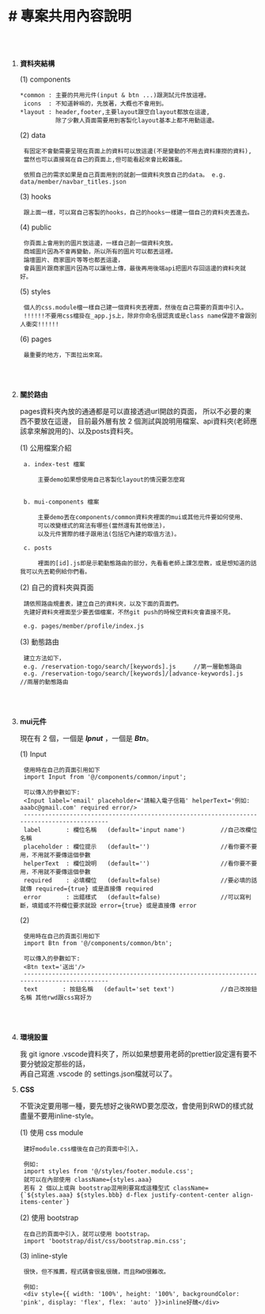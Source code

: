 
# # 專案共用內容說明

<br>
<br>

1. **資料夾結構**


    (1) components

       *common : 主要的共用元件(input & btn ...)跟測試元件放這裡。
        icons  : 不知道幹嘛的，先放著，大概也不會用到。
       *layout : header,footer,主要layout跟空白layout都放在這邊,
                 除了少數人頁面需要用到客製化layout基本上都不用動這邊。
               


    (2) data
        
        有固定不會動需要呈現在頁面上的資料可以放這邊(不是變動的不用去資料庫撈的資料),
        當然也可以直接寫在自己的頁面上,但可能看起來會比較雜亂。

        依照自己的需求如果是自己頁面用到的就創一個資料夾放自己的data。 e.g. data/member/navbar_titles.json


    (3) hooks

        跟上面一樣，可以寫自己客製的hooks，自己的hooks一樣建一個自己的資料夾丟進去。
       


    (4) public

        你頁面上會用到的圖片放這邊，一樣自己創一個資料夾放。
        商城圖片因為不會再變動，所以所有的圖片可以都丟這裡。
        論壇圖片、商家圖片等等也都丟這邊，
        會員圖片跟商家圖片因為可以讓他上傳，最後再用後端api把圖片存回這邊的資料夾就好。


    (5) styles

        個人的css.module檔一樣自己建一個資料夾丟裡面，然後在自己需要的頁面中引入。
        !!!!!!不要用css檔掛在_app.js上，除非你命名很認真或是class name保證不會跟別人衝突!!!!!!


    (6) pages

        最重要的地方，下面拉出來寫。

<br>
<br>

2. **關於路由**

    pages資料夾內放的通通都是可以直接透過url開啟的頁面，
    所以不必要的東西不要放在這邊，
    目前最外層有放 2 個測試與說明用檔案、api資料夾(老師應該拿來解說用的)、以及posts資料夾。 

    (1) 公用檔案介紹
    
        a. index-test 檔案

            主要demo如果想使用自己客製化layout的情況要怎麼寫


        b. mui-components 檔案

            主要demo丟在components/common資料夾裡面的mui或其他元件要如何使用、
            可以改變樣式的寫法有哪些(當然還有其他做法)，
            以及元件實際的樣子跟用法(包括它內建的取值方法)。

        c. posts

            裡面的[id].js即是示範動態路由的部分，先看看老師上課怎麼教，或是想知道的話我可以先丟範例給你們看。


    (2) 自己的資料夾與頁面

        請依照路由規畫表，建立自己的資料夾，以及下面的頁面們。
        先建好資料夾裡面至少要丟個檔案，不然git push的時候空資料夾會直接不見。

        e.g. pages/member/profile/index.js


    (3) 動態路由

        建立方法如下，
        e.g. /reservation-togo/search/[keywords].js     //第一層動態路由
        e.g. /reservation-togo/search/[keywords]/[advance-keywords].js     //兩層的動態路由


<br>
<br>

3. **mui元件**

    現在有 2 個，一個是 **_Ipnut_** ，一個是 **_Btn_**。

    (1) Input

        
        使用時在自己的頁面引用如下
        import Input from '@/components/common/input';
        
        可以傳入的參數如下:
        <Input label='email' placeholder='請輸入電子信箱' helperText='例如: aaabc@gmail.com' required error/>
        -------------------------------------------------------------------------------------------        
        label       : 欄位名稱   (default='input name')          //自己改欄位名稱
        placeholder : 欄位提示   (default='')                    //看你要不要用，不用就不要傳這個參數 
        helperText  : 欄位說明   (default='')                    //看你要不要用，不用就不要傳這個參數
        required    : 必填欄位   (default=false)                 //要必填的話就傳 required={true} 或是直接傳 required
        error       : 出錯樣式   (default=false)                 //可以寫判斷，填錯或不符欄位要求就設 error={true} 或是直接傳 error
    
    (2)

        使用時在自己的頁面引用如下
        import Btn from '@/components/common/btn';

        可以傳入的參數如下:
        <Btn text='送出'/>
        -------------------------------------------------------------------------------------------        
        text       : 按鈕名稱   (default='set text')             //自己改按鈕名稱 其他rwd跟css寫好ㄌ

<br>
<br>

4. **環境設置**

    我 git ignore .vscode資料夾了，所以如果想要用老師的prettier設定還有要不要分號設定那些的話，
    <br>再自己寫進 .vscode 的 settings.json檔就可以了。

5. **CSS**


    不管決定要用哪一種，要先想好之後RWD要怎麼改，會使用到RWD的樣式就盡量不要用inline-style。

    (1) 使用 css module

        建好module.css檔後在自己的頁面中引入，
        
        例如: 
        import styles from '@/styles/footer.module.css';
        就可以在內部使用 className={styles.aaa}
        若有 2 個以上或與 bootstrap混用則要寫成這種型式 className={`${styles.aaa} ${styles.bbb} d-flex justify-content-center align-items-center`}

    (2) 使用 bootstrap

        在自己的頁面中引入，就可以使用 bootstrap。
        import 'bootstrap/dist/css/bootstrap.min.css';

    (3) inline-style

        很快，但不推薦，程式碼會很亂很醜，而且RWD很難改。

        例如: 
        <div style={{ width: '100%', height: '100%', backgroundColor: 'pink', display: 'flex', flex: 'auto' }}>inline好醜</div>



